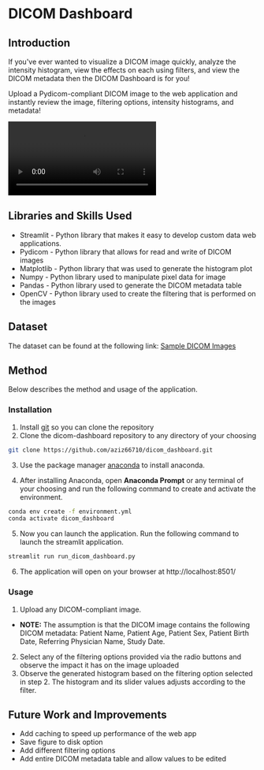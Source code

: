 # DICOM Dashboard

## Introduction
If you've ever wanted to visualize a DICOM image quickly, analyze the intensity histogram, view the effects on each using filters, and view the DICOM metadata then the DICOM Dashboard is for you! 

Upload a Pydicom-compliant DICOM image to the web application and instantly review the image, filtering options, intensity histograms, and metadata!

![](dd_demo.mp4)

## Libraries and Skills Used
- Streamlit - Python library that makes it easy to develop custom data web applications. 
- Pydicom - Python library that allows for read and write of DICOM images
- Matplotlib - Python library that was used to generate the histogram plot
- Numpy - Python library used to manipulate pixel data for image
- Pandas - Python library used to generate the DICOM metadata table
- OpenCV - Python library used to create the filtering that is performed on the images

## Dataset
The dataset can be found at the following link: [Sample DICOM Images](https://www.rubomedical.com/dicom_files/)

## Method
Below describes the method and usage of the application. 

### Installation

1. Install [git](https://git-scm.com/book/en/v2/Getting-Started-Installing-Git) so you can clone the repository
2. Clone the dicom-dashboard repository to any directory of your choosing
```bash
git clone https://github.com/aziz66710/dicom_dashboard.git
```
3. Use the package manager [anaconda](https://docs.anaconda.com/free/anaconda/install/index.html) to install anaconda.

4. After installing Anaconda, open **Anaconda Prompt** or any terminal of your choosing and run the following command to create and activate the environment. 
```bash
conda env create -f environment.yml
conda activate dicom_dashboard
```
5. Now you can launch the application. Run the following command to launch the streamlit application.
```bash
streamlit run run_dicom_dashboard.py
```
6. The application will open on your browser at http://localhost:8501/

### Usage

1. Upload any DICOM-compliant image. 
- **NOTE:** The assumption is that the DICOM image contains the following DICOM metadata: Patient Name, Patient Age, Patient Sex, Patient Birth Date, Referring Physician Name, Study Date.
2. Select any of the filtering options provided via the radio buttons and observe the impact it has on the image uploaded
3. Observe the generated histogram based on the filtering option selected in step 2. The histogram and its slider values adjusts according to the filter. 


## Future Work and Improvements
- Add caching to speed up performance of the web app
- Save figure to disk option
- Add different filtering options 
- Add entire DICOM metadata table and allow values to be edited


